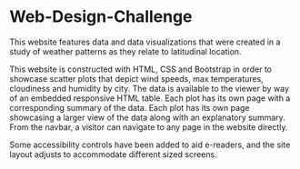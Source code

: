 # Web-Design-Challenge

This website features data and data visualizations that were created in a study of weather patterns as they relate to latitudinal location. 

This website is constructed with HTML, CSS and Bootstrap in order to showcase scatter plots that depict wind speeds, max temperatures, cloudiness and humidity by city. The data is available to the viewer by way of an embedded responsive HTML table. Each plot has its own page with a corresponding summary of the data. Each plot has its own page showcasing a larger view of the data along with an explanatory summary. From the navbar, a visitor can navigate to any page in the website directly. 

Some accessibility controls have been added to aid e-readers, and the site layout adjusts to accommodate different sized screens. 
